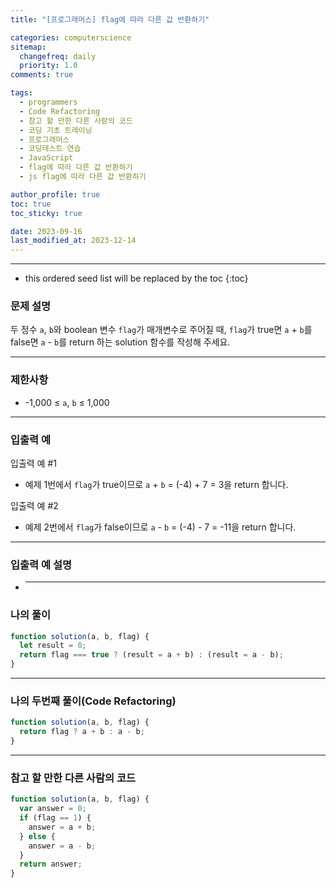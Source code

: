 ```yaml
---
title: "[프로그래머스] flag에 따라 다른 값 반환하기"

categories: computerscience
sitemap:
  changefreq: daily
  priority: 1.0
comments: true

tags:
  - programmers
  - Code Refactoring
  - 참고 할 만한 다른 사람의 코드
  - 코딩 기초 트레이닝
  - 프로그래머스
  - 코딩테스트 연습
  - JavaScript
  - flag에 따라 다른 값 반환하기
  - js flag에 따라 다른 값 반환하기

author_profile: true
toc: true
toc_sticky: true

date: 2023-09-16
last_modified_at: 2023-12-14
---
```


---

<!-- prettier-ignore -->
* this ordered seed list will be replaced by the toc 
{:toc}

### 문제 설명

두 정수 `a`, `b`와 boolean 변수 `flag`가 매개변수로 주어질 때, `flag`가 true면 `a` + `b`를 false면 `a` - `b`를 return 하는 solution 함수를 작성해 주세요.

---

### 제한사항

- -1,000 ≤ `a`, `b` ≤ 1,000

---

### 입출력 예

입출력 예 #1

- 예제 1번에서 `flag`가 true이므로 `a` + `b` = (-4) + 7 = 3을 return 합니다.

입출력 예 #2

- 예제 2번에서 `flag`가 false이므로 `a` - `b` = (-4) - 7 = -11을 return 합니다.

---

### 입출력 예 설명

- ***

### 나의 풀이

```jsx
function solution(a, b, flag) {
  let result = 0;
  return flag === true ? (result = a + b) : (result = a - b);
}
```

---

### 나의 두번째 풀이(Code Refactoring)

```jsx
function solution(a, b, flag) {
  return flag ? a + b : a - b;
}
```

---

### 참고 할 만한 다른 사람의 코드

```jsx
function solution(a, b, flag) {
  var answer = 0;
  if (flag == 1) {
    answer = a + b;
  } else {
    answer = a - b;
  }
  return answer;
}
```
